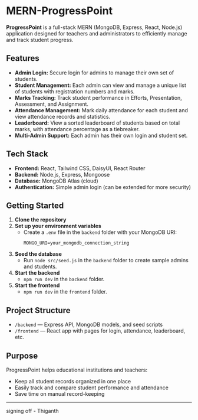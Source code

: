 # MERN-ProgressPoint

**ProgressPoint** is a full-stack MERN (MongoDB, Express, React, Node.js) application designed for teachers and administrators to efficiently manage and track student progress.

## Features

- **Admin Login:** Secure login for admins to manage their own set of students.
- **Student Management:** Each admin can view and manage a unique list of students with registration numbers and marks.
- **Marks Tracking:** Track student performance in Efforts, Presentation, Assessment, and Assignment.
- **Attendance Management:** Mark daily attendance for each student and view attendance records and statistics.
- **Leaderboard:** View a sorted leaderboard of students based on total marks, with attendance percentage as a tiebreaker.
- **Multi-Admin Support:** Each admin has their own login and student set.

## Tech Stack

- **Frontend:** React, Tailwind CSS, DaisyUI, React Router
- **Backend:** Node.js, Express, Mongoose
- **Database:** MongoDB Atlas (cloud)
- **Authentication:** Simple admin login (can be extended for more security)

## Getting Started

1. **Clone the repository**
2. **Set up your environment variables**
   - Create a `.env` file in the `backend` folder with your MongoDB URI:
     ```
     MONGO_URI=your_mongodb_connection_string
     ```
3. **Seed the database**
   - Run `node src/seed.js` in the `backend` folder to create sample admins and students.
4. **Start the backend**
   - `npm run dev` in the `backend` folder.
5. **Start the frontend**
   - `npm run dev` in the `frontend` folder.

## Project Structure

- `/backend` — Express API, MongoDB models, and seed scripts
- `/frontend` — React app with pages for login, attendance, leaderboard, etc.

## Purpose

ProgressPoint helps educational institutions and teachers:
- Keep all student records organized in one place
- Easily track and compare student performance and attendance
- Save time on manual record-keeping

---

signing off - Thiganth
